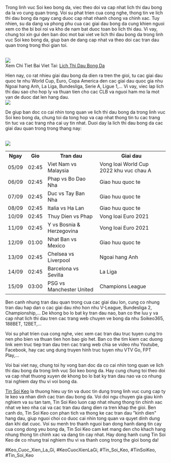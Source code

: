 <p>Trong linh vuc Soi keo bong da, viec theo doi va cap nhat lich thi dau bong da la vo cung quan trong. Voi su phat trien cua cong nghe, thong tin ve lich thi dau bong da ngay cang duoc cap nhat nhanh chong va chinh xac. Tuy nhien, su da dang va phong phu cua cac giai dau bong da cung khien nguoi xem co the bi boi roi va kho de nam bat duoc toan bo lich thi dau. Vi vay, chung toi xin gui den ban doc mot bai viet ve lich thi dau bong da trong linh vuc Soi keo bong da, giup ban de dang cap nhat va theo doi cac tran dau quan trong trong thoi gian toi.</p><br><img src="https://tinsoikeo1.com/wp-content/uploads/2025/04/2024-debet.png"></br>
Xem Chi Tiet Bai Viet Tai: <a href="https://tinsoikeo1.com/lich-thi-dau/">Lich Thi Dau Bong Da</a><p>Hien nay, co rat nhieu giai dau bong da dien ra tren the gioi, tu cac giai dau quoc te nhu World Cup, Euro, Copa America den cac giai dau quoc gia nhu Ngoai hang Anh, La Liga, Bundesliga, Serie A, Ligue 1,... Vi vay, viec lap lich thi dau sao cho hop ly va thuan tien cho cac CLB va nguoi ham mo la mot van de duoc dat len hang dau.<br><img src="https://tinsoikeo1.com/wp-content/uploads/2024/06/lich-thi-dau-bong-da-hom-nay-ngay-mai-moi-nhat-24h.webp"></br><p>De giup ban doc co cai nhin tong quan ve lich thi dau bong da trong linh vuc Soi keo bong da, chung toi da tong hop va cap nhat thong tin tu cac trang tin tuc va cac trang nha cai uy tin nhat. Duoi day la lich thi dau bong da cac giai dau quan trong trong thang nay:</p><br><img src="https://tinsoikeo1.com/wp-content/uploads/2025/04/2024-five88.png"></br><table>
<tr>
<th>Ngay</th>
<th>Gio</th>
<th>Tran dau</th>
<th>Giai dau</th>
</tr>
<tr>
<td>05/09</td>
<td>02:45</td>
<td>Viet Nam vs Malaysia</td>
<td>Vong loai World Cup 2022 khu vuc chau A</td>
</tr>
<tr>
<td>06/09</td>
<td>02:45</td>
<td>Phap vs Bo Dao Nha</td>
<td>Giao huu quoc te</td>
</tr>
<tr>
<td>07/09</td>
<td>02:45</td>
<td>Duc vs Tay Ban Nha</td>
<td>Giao huu quoc te</td>
</tr>
<tr>
<td>08/09</td>
<td>02:45</td>
<td>Italia vs Ha Lan</td>
<td>Giao huu quoc te</td>
</tr>
<tr>
<td>10/09</td>
<td>02:45</td>
<td>Thuy Dien vs Phap</td>
<td>Vong loai Euro 2021</td>
</tr>
<tr>
<td>11/09</td>
<td>02:45</td>
<td>Y vs Bosnia &amp; Herzegovina</td>
<td>Vong loai Euro 2021</td>
</tr>
<tr>
<td>12/09</td>
<td>01:00</td>
<td>Nhat Ban vs Mexico</td>
<td>Giao huu quoc te</td>
</tr>
<tr>
<td>13/09</td>
<td>02:45</td>
<td>Chelsea vs Liverpool</td>
<td>Ngoai hang Anh</td>
</tr>
<tr>
<td>14/09</td>
<td>02:45</td>
<td>Barcelona vs Sevilla</td>
<td>La Liga</td>
</tr>
<tr>
<td>15/09</td>
<td>03:00</td>
<td>PSG vs Manchester United</td>
<td>Champions League</td>
</tr>
</table><p>Ben canh nhung tran dau quan trong cua cac giai dau lon, cung co nhung tran dau hap dan o cac giai dau nho hon nhu V-League, Bundesliga 2, Championship,... De khong bo lo bat ky tran dau nao, ban co the luu y va cap nhat lich thi dau tren cac trang web chuyen ve bong da nhu Soikeo365, 188BET, 12BET,...<p>Voi su phat trien cua cong nghe, viec xem cac tran dau truc tuyen cung tro nen pho bien va thuan tien hon bao gio het. Ban co the tim kiem cac duong link xem truc tiep tran dau tren cac trang web chia se video nhu Youtube, Facebook, hay cac ung dung truyen hinh truc tuyen nhu VTV Go, FPT Play,...</p><p>Voi bai viet nay, chung toi hy vong ban doc da co cai nhin tong quan ve lich thi dau bong da trong linh vuc Soi keo bong da. Hay cung chung toi theo doi va cap nhat thuong xuyen de khong bo lo bat ky tran dau nao va co nhung trai nghiem day thu vi voi bong da.<p><a href="https://tinsoikeo1.com/">Tin Soi Keo</a> la thuong hieu uy tin va duoc tin dung trong linh vuc cung cap ty le keo va nhan dinh cac tran dau bong da. Voi doi ngu chuyen gia giau kinh nghiem va su tan tam, Tin Soi Keo luon cap nhat nhung thong tin chinh xac nhat ve keo nha cai va cac tran dau dang dien ra tren khap the gioi. Ben canh do, Tin Soi Keo con phan tich va thong ke cac tran dau "kinh dien" hang dau, giup nguoi choi co duoc cai nhin tong quan va quyet dinh dung dan khi dat cuoc. Voi su menh tro thanh nguoi ban dong hanh dang tin cay cua cong dong yeu bong da, Tin Soi Keo cam ket mang den cho khach hang nhung thong tin chinh xac va dang tin cay nhat. Hay dong hanh cung Tin Soi Keo de co nhung trai nghiem thu vi va thanh cong trong the gioi bong da!</p>
#Keo_Cuoc_Xien_La_Gi, #KeoCuocXienLaGi, #Tin_Soi_Keo, #TinSoiKeo, #Tin_Soi_Keo
